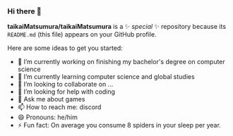 ### Hi there 👋


**taikaiMatsumura/taikaiMatsumura** is a ✨ _special_ ✨ repository because its `README.md` (this file) appears on your GitHub profile.

Here are some ideas to get you started:

- 🔭 I’m currently working on finishing my bachelor's degree on computer science
- 🌱 I’m currently learning  computer science and global studies
- 👯 I’m looking to collaborate on ...
- 🤔 I’m looking for help with coding
- 💬 Ask me about games
- 📫 How to reach me: discord
- 😄 Pronouns: he/him
- ⚡ Fun fact: On average you consume 8 spiders in your sleep per year.

